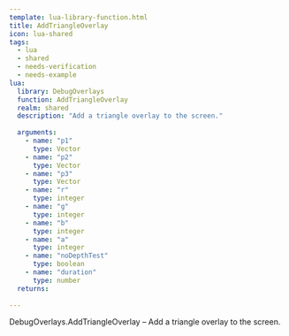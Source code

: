 ```yaml
---
template: lua-library-function.html
title: AddTriangleOverlay
icon: lua-shared
tags:
  - lua
  - shared
  - needs-verification
  - needs-example
lua:
  library: DebugOverlays
  function: AddTriangleOverlay
  realm: shared
  description: "Add a triangle overlay to the screen."
  
  arguments:
    - name: "p1"
      type: Vector
    - name: "p2"
      type: Vector
    - name: "p3"
      type: Vector
    - name: "r"
      type: integer
    - name: "g"
      type: integer
    - name: "b"
      type: integer
    - name: "a"
      type: integer
    - name: "noDepthTest"
      type: boolean
    - name: "duration"
      type: number
  returns:
    
---
```


<div class="lua__search__keywords">
DebugOverlays.AddTriangleOverlay &#x2013; Add a triangle overlay to the screen.
</div>
